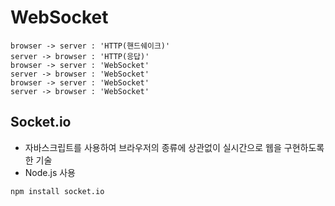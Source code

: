 # WebSocket

```sequence
browser -> server : 'HTTP(핸드쉐이크)'
server -> browser : 'HTTP(응답)'
browser -> server : 'WebSocket'
server -> browser : 'WebSocket'
browser -> server : 'WebSocket'
server -> browser : 'WebSocket'
```



## Socket.io

- 자바스크립트를 사용하여 브라우저의 종류에 상관없이 실시간으로 웹을 구현하도록 한 기술
- Node.js 사용

```shell
npm install socket.io
```

